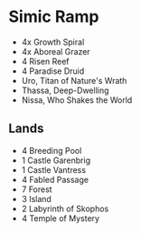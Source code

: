 ﻿# Simic Ramp

* 4x Growth Spiral
* 4x Aboreal Grazer
* 4 Risen Reef
* 4 Paradise Druid
* Uro, Titan of Nature's Wrath
* Thassa, Deep-Dwelling
* Nissa, Who Shakes the World

## Lands

* 4 Breeding Pool
* 1 Castle Garenbrig
* 1 Castle Vantress
* 4 Fabled Passage
* 7 Forest
* 3 Island
* 2 Labyrinth of Skophos
* 4 Temple of Mystery

